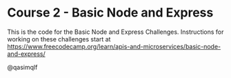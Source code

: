 # Course 2 - Basic Node and Express

This is the code for the Basic Node and Express Challenges. Instructions for working on these challenges start at https://www.freecodecamp.org/learn/apis-and-microservices/basic-node-and-express/

@qasimqlf
